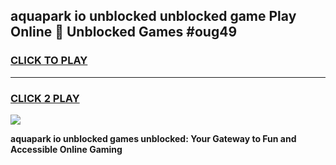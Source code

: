 
## aquapark io unblocked unblocked game Play Online 👋 Unblocked Games #oug49
<h3>
<a href="https://premium.freeplayer.one?title=aquapark_io_unblocked&ref=21F">CLICK TO PLAY</a></h3>
<hr>

<h3>
<a href="https://premium.freeplayer.one?title=aquapark_io_unblocked&ref=21F">CLICK 2 PLAY</a>
  
</h3>

<a href="https://premium.freeplayer.one?title=aquapark_io_unblocked&ref=21F/"><img src="https://clearcache.store/games.png"></a>


**aquapark io unblocked games unblocked: Your Gateway to Fun and Accessible Online Gaming**
